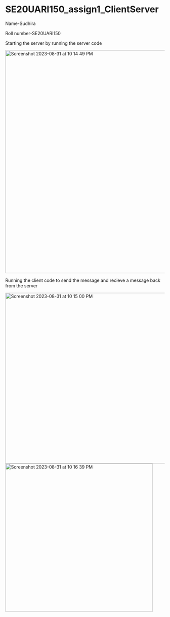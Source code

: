 # SE20UARI150_assign1_ClientServer

Name-Sudhira 

Roll number-SE20UARI150

Starting the server by running the server code

<img width="701" alt="Screenshot 2023-08-31 at 10 14 49 PM" src="https://github.com/sudhiracodes/SE20UARI150_assign1_ClientServer/assets/93386572/714af265-bf59-4aa8-9466-fab1d178b89b">

Running the client code to send the message and recieve a message back from the server

<img width="537" alt="Screenshot 2023-08-31 at 10 15 00 PM" src="https://github.com/sudhiracodes/SE20UARI150_assign1_ClientServer/assets/93386572/28e04d08-2990-4db1-92e1-c00ba90439a8">

<img width="466" alt="Screenshot 2023-08-31 at 10 16 39 PM" src="https://github.com/sudhiracodes/SE20UARI150_assign1_ClientServer/assets/93386572/f1d1c2a6-4e2b-4f84-a60f-c0a8fefe9c9a">

